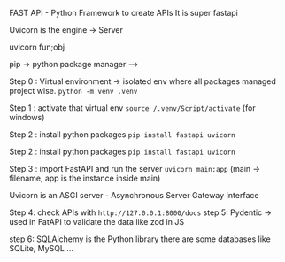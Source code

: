 FAST API - Python Framework to create APIs
It is super fastapi

Uvicorn is the engine -> Server

uvicorn fun;obj

pip -> python package manager
-->

Step 0 : Virtual environment -> isolated env where all packages managed project wise. `python -m venv .venv`

Step 1 : activate that virtual env `source /.venv/Script/activate` (for windows)

Step 2 : install python packages `pip install fastapi uvicorn`

Step 2 : install python packages `pip install fastapi uvicorn`

Step 3 : import FastAPI and run the server `uvicorn main:app` (main -> filename, app is the instance inside main)

Uvicorn is an ASGI server - Asynchronous Server Gateway Interface

Step 4: check APIs with `http://127.0.0.1:8000/docs`
step 5: Pydentic -> used in FatAPI to validate the data like zod in JS

step 6: SQLAlchemy is the Python library
there are some databases like SQLite, MySQL ...
